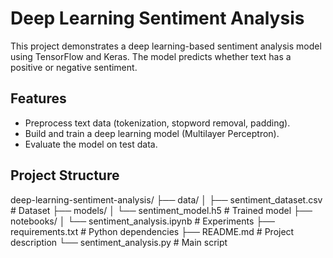 # Deep Learning Sentiment Analysis

This project demonstrates a deep learning-based sentiment analysis model using TensorFlow and Keras. The model predicts whether text has a positive or negative sentiment.

## Features
- Preprocess text data (tokenization, stopword removal, padding).
- Build and train a deep learning model (Multilayer Perceptron).
- Evaluate the model on test data.

## Project Structure

deep-learning-sentiment-analysis/ ├── data/ │ ├── sentiment_dataset.csv # Dataset ├── models/ │ └── sentiment_model.h5 # Trained model ├── notebooks/ │ └── sentiment_analysis.ipynb # Experiments ├── requirements.txt # Python dependencies ├── README.md # Project description └── sentiment_analysis.py # Main script

